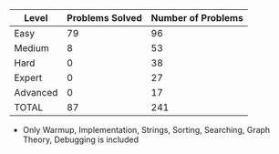 |Level|Problems Solved|Number of Problems|
|-----|---------------|------------------|
|Easy|79|96|
|Medium|8|53|
|Hard|0|38|
|Expert|0|27|
|Advanced|0|17|
|TOTAL|87|241|

- Only Warmup, Implementation, Strings, Sorting, Searching, Graph Theory, Debugging is included
